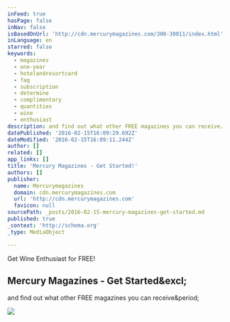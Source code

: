 ```yaml
---
inFeed: true
hasPage: false
inNav: false
isBasedOnUrl: 'http://cdn.mercurymagazines.com/300-30011/index.html'
inLanguage: en
starred: false
keywords:
  - magazines
  - one-year
  - hotelandresortcard
  - faq
  - subscription
  - determine
  - complimentary
  - quantities
  - wine
  - enthusiast
description: and find out what other FREE magazines you can receive.
datePublished: '2016-02-15T16:09:29.692Z'
dateModified: '2016-02-15T16:09:11.244Z'
author: []
related: []
app_links: []
title: 'Mercury Magazines - Get Started!'
authors: []
publisher:
  name: Mercurymagazines
  domain: cdn.mercurymagazines.com
  url: 'http://cdn.mercurymagazines.com'
  favicon: null
sourcePath: _posts/2016-02-15-mercury-magazines-get-started.md
published: true
_context: 'http://schema.org'
_type: MediaObject

---
```

Get Wine Enthusiast for FREE!

<article style=""><h1>Mercury Magazines - Get Started&amp;excl;</h1><p>and find out what other FREE magazines you can receive&amp;period;</p><img src="http://cdn.mercurymagazines.com/300-30011/images/7587.jpg" /></article>